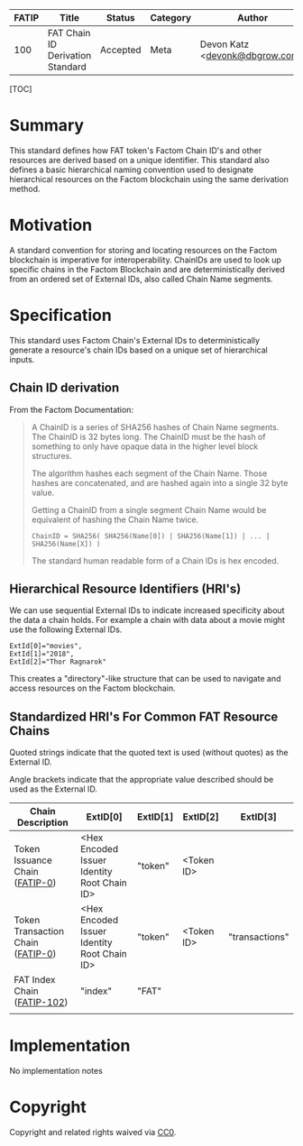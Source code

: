 | FATIP | Title                            | Status   | Category | Author                          | Created   |
| ----- | -------------------------------- | -------- | -------- | ------------------------------- | --------- |
| 100   | FAT Chain ID Derivation Standard | Accepted | Meta     | Devon Katz \<devonk@dbgrow.com> | 8-17-2018 |


[TOC]

# Summary

This standard defines how FAT token's Factom Chain ID's and other resources are
derived based on a unique identifier. This standard also defines a basic
hierarchical naming convention used to designate hierarchical resources on the
Factom blockchain using the same derivation method.


# Motivation

A standard convention for storing and locating resources on the Factom
blockchain is imperative for interoperability. ChainIDs are used to look up
specific chains in the Factom Blockchain and are deterministically derived from
an ordered set of External IDs, also called Chain Name segments.


# Specification

This standard uses Factom Chain's External IDs to deterministically generate a
resource's chain IDs based on a unique set of hierarchical inputs.

## Chain ID derivation

From the Factom Documentation:

>A ChainID is a series of SHA256 hashes of Chain Name segments. The ChainID is
>32 bytes long. The ChainID must be the hash of something to only have opaque
>data in the higher level block structures.
>
>The algorithm hashes each segment of the Chain Name. Those hashes are
>concatenated, and are hashed again into a single 32 byte value.
>
>Getting a ChainID from a single segment Chain Name would be equivalent of
>hashing the Chain Name twice.
>
>```
>ChainID = SHA256( SHA256(Name[0]) | SHA256(Name[1]) | ... | SHA256(Name[X]) )
>```
>
>The standard human readable form of a Chain IDs is hex encoded.


## Hierarchical Resource Identifiers (HRI's)

We can use sequential External IDs to indicate increased specificity about the
data a chain holds. For example a chain with data about a movie might use the
following External IDs.

```
ExtId[0]="movies",
ExtId[1]="2018",
ExtId[2]="Thor Ragnarok"
```

This creates a "directory"-like structure that can be used to navigate and
access resources on the Factom blockchain.


## Standardized HRI's For Common FAT Resource Chains

Quoted strings indicate that the quoted text is used (without quotes) as the
External ID.

Angle brackets indicate that the appropriate value described should be used as
the External ID.

| Chain Description                          | ExtID[0]                                     | ExtID[1] | ExtID[2]    | ExtID[3]       |
| ------------------------------------------ | -------------------------------------------- | -------- | ----------- | -------------- |
| Token Issuance Chain ([FATIP-0](0.MD))     | \<Hex Encoded Issuer Identity Root Chain ID> | "token"  | \<Token ID> |                |
| Token Transaction Chain  ([FATIP-0](0.MD)) | \<Hex Encoded Issuer Identity Root Chain ID> | "token"  | \<Token ID> | "transactions" |
| FAT Index Chain ([FATIP-102](102.MD))      | "index"                                      | "FAT"    |             |                |
|                                            |                                              |          |             |                |



# Implementation

No implementation notes


# Copyright

Copyright and related rights waived via
[CC0](https://creativecommons.org/publicdomain/zero/1.0/).
